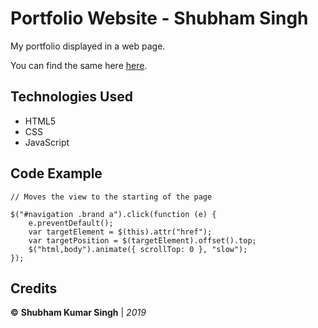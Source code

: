 
# Portfolio Website - Shubham Singh

My portfolio displayed in a web page. 

You can find the same here [here](https://shubham0812.github.io/).


## Technologies Used
- HTML5
- CSS
- JavaScript


## Code Example

    // Moves the view to the starting of the page
    
    $("#navigation .brand a").click(function (e) {
	    e.preventDefault();
	    var targetElement = $(this).attr("href");
	    var targetPosition = $(targetElement).offset().top;
	    $("html,body").animate({ scrollTop: 0 }, "slow");
    });


## Credits

**©** **Shubham Kumar Singh** | *2019*

